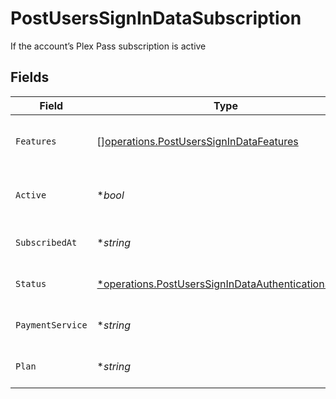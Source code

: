 # PostUsersSignInDataSubscription

If the account’s Plex Pass subscription is active


## Fields

| Field                                                                                                                     | Type                                                                                                                      | Required                                                                                                                  | Description                                                                                                               | Example                                                                                                                   |
| ------------------------------------------------------------------------------------------------------------------------- | ------------------------------------------------------------------------------------------------------------------------- | ------------------------------------------------------------------------------------------------------------------------- | ------------------------------------------------------------------------------------------------------------------------- | ------------------------------------------------------------------------------------------------------------------------- |
| `Features`                                                                                                                | [][operations.PostUsersSignInDataFeatures](../../models/operations/postuserssignindatafeatures.md)                        | :heavy_minus_sign:                                                                                                        | List of features allowed on your Plex Pass subscription                                                                   |                                                                                                                           |
| `Active`                                                                                                                  | **bool*                                                                                                                   | :heavy_minus_sign:                                                                                                        | If the account's Plex Pass subscription is active                                                                         | true                                                                                                                      |
| `SubscribedAt`                                                                                                            | **string*                                                                                                                 | :heavy_minus_sign:                                                                                                        | Date the account subscribed to Plex Pass                                                                                  | 2021-04-12T18:21:12Z                                                                                                      |
| `Status`                                                                                                                  | [*operations.PostUsersSignInDataAuthenticationStatus](../../models/operations/postuserssignindataauthenticationstatus.md) | :heavy_minus_sign:                                                                                                        | String representation of subscriptionActive                                                                               | Inactive                                                                                                                  |
| `PaymentService`                                                                                                          | **string*                                                                                                                 | :heavy_minus_sign:                                                                                                        | Payment service used for your Plex Pass subscription                                                                      |                                                                                                                           |
| `Plan`                                                                                                                    | **string*                                                                                                                 | :heavy_minus_sign:                                                                                                        | Name of Plex Pass subscription plan                                                                                       |                                                                                                                           |